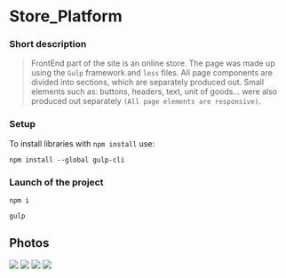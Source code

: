 # Store_Platform
### Short description
>FrontEnd part of the site is an online store. The page was made up using the `Gulp` framework and `less` files. All page components are divided into sections, which are separately produced out. Small elements such as: buttons, headers, text, unit of goods... were also produced out separately `(All page elements are responsive)`.

### Setup
To install libraries with `npm install` use:
```
npm install --global gulp-cli
```

### Launch of the project
```
npm i

gulp
```
## Photos
<img src="https://github.com/CamyrauBTanke/CamyrauBTanke/blob/main/img/projects/store_platform-1.png">
<img src="https://github.com/CamyrauBTanke/CamyrauBTanke/blob/main/img/projects/store_platform-2.png">
<img src="https://github.com/CamyrauBTanke/CamyrauBTanke/blob/main/img/projects/store_platform-3.png">
<img src="https://github.com/CamyrauBTanke/CamyrauBTanke/blob/main/img/projects/store_platform-4.png">